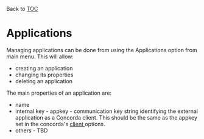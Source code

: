 Back to [TOC](../Readme.md)

# Applications

Managing applications can be done from using the Applications option from main menu. This will allow:

 * creating an application
 * changing its properties
 * deleting an application


The main properties of an application are:

 * name
 * internal key - appkey - communication key string identifying the external application as a Concorda client. This should be the same as the appkey set in the concorda's [client ](./install-clients.md) options.
 * others - TBD